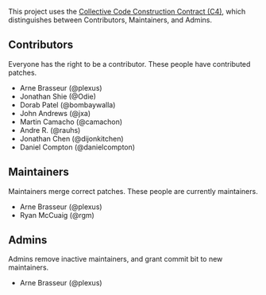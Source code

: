 This project uses the [Collective Code Construction Contract
(C4)](https://rfc.zeromq.org/spec:44/C4/), which distinguishes between
Contributors, Maintainers, and Admins.

## Contributors

Everyone has the right to be a contributor. These people have contributed
patches.

- Arne Brasseur (@plexus)
- Jonathan Shie (@Odie)
- Dorab Patel (@bombaywalla)
- John Andrews (@jxa)
- Martin Camacho (@camachon)
- Andre R. (@rauhs)
- Jonathan Chen (@dijonkitchen)
- Daniel Compton (@danielcompton)

## Maintainers

Maintainers merge correct patches. These people are currently maintainers.

- Arne Brasseur (@plexus)
- Ryan McCuaig (@rgm)

## Admins

Admins remove inactive maintainers, and grant commit bit to new maintainers.

- Arne Brasseur (@plexus)
